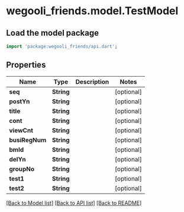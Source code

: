 # wegooli_friends.model.TestModel

## Load the model package

```dart
import 'package:wegooli_friends/api.dart';
```

## Properties

| Name           | Type       | Description | Notes      |
| -------------- | ---------- | ----------- | ---------- |
| **seq**        | **String** |             | [optional] |
| **postYn**     | **String** |             | [optional] |
| **title**      | **String** |             | [optional] |
| **cont**       | **String** |             | [optional] |
| **viewCnt**    | **String** |             | [optional] |
| **busiRegNum** | **String** |             | [optional] |
| **bmId**       | **String** |             | [optional] |
| **delYn**      | **String** |             | [optional] |
| **groupNo**    | **String** |             | [optional] |
| **test1**      | **String** |             | [optional] |
| **test2**      | **String** |             | [optional] |

[[Back to Model list]](../README.md#documentation-for-models)
[[Back to API list]](../README.md#documentation-for-api-endpoints)
[[Back to README]](../README.md)
